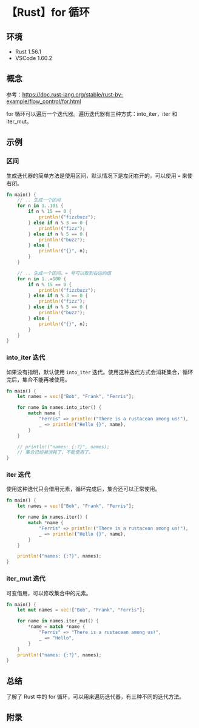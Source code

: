 # 【Rust】for 循环

## 环境

- Rust 1.56.1
- VSCode 1.60.2

## 概念

参考：<https://doc.rust-lang.org/stable/rust-by-example/flow_control/for.html>  

for 循环可以遍历一个迭代器。遍历迭代器有三种方式：into_iter，iter 和 iter_mut。

## 示例

### 区间

生成迭代器的简单方法是使用区间，默认情况下是左闭右开的，可以使用 `=` 来使右闭。

```rust
fn main() {
    // .. 生成一个区间
    for n in 1..101 {
        if n % 15 == 0 {
            println!("fizzbuzz");
        } else if n % 3 == 0 {
            println!("fizz");
        } else if n % 5 == 0 {
            println!("buzz");
        } else {
            println!("{}", n);
        }
    }

    // .. 生成一个区间，= 号可以取到右边的值
    for n in 1..=100 {
        if n % 15 == 0 {
            println!("fizzbuzz");
        } else if n % 3 == 0 {
            println!("fizz");
        } else if n % 5 == 0 {
            println!("buzz");
        } else {
            println!("{}", n);
        }
    }
}
```

### into_iter 迭代

如果没有指明，默认使用 `into_iter` 迭代。使用这种迭代方式会消耗集合，循环完后，集合不能再被使用。

```rust
fn main() {
    let names = vec!["Bob", "Frank", "Ferris"];

    for name in names.into_iter() {
        match name {
            "Ferris" => println!("There is a rustacean among us!"),
            _ => println!("Hello {}", name),
        }
    }

    // println!("names: {:?}", names);
    // 集合已经被消耗了，不能使用了。
}
```

### iter 迭代

使用这种迭代只会借用元素，循环完成后，集合还可以正常使用。

```rust
fn main() {
    let names = vec!["Bob", "Frank", "Ferris"];

    for name in names.iter() {
        match *name {
            "Ferris" => println!("There is a rustacean among us!"),
            _ => println!("Hello {}", name),
        }
    }

    println!("names: {:?}", names);
}
```

### iter_mut 迭代

可变借用，可以修改集合中的元素。

```rust
fn main() {
    let mut names = vec!["Bob", "Frank", "Ferris"];

    for name in names.iter_mut() {
        *name = match *name {
            "Ferris" => "There is a rustacean among us!",
            _ => "Hello",
        }
    }
    println!("names: {:?}", names);
}
```

## 总结

了解了 Rust 中的 for 循环，可以用来遍历迭代器，有三种不同的迭代方法。

## 附录
